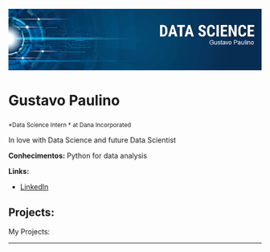 
<p align="center">
  <img src="banner.png" >
</p>

# Gustavo Paulino
<sub>*Data Science Intern * at Dana Incorporated </sub>

In love with Data Science and future Data Scientist 

**Conhecimentos:** Python for data analysis

**Links:**
* [LinkedIn](https://www.linkedin.com/in/gustavo-paulino-8597a1184/)



## Projects:
My Projects:


---





